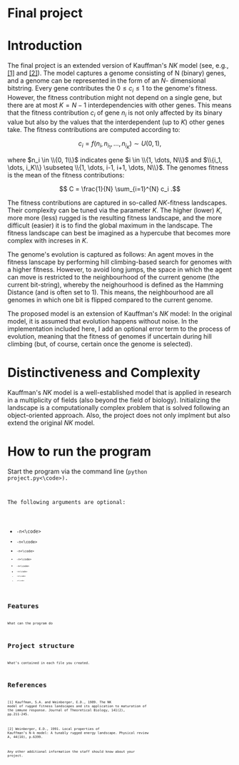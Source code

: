 
# Final project

# Introduction

The final project is an extended version of Kauffman's $NK$ model (see, e.g., [[1]](#1) and [[2]](#2)). The model
captures a genome consisting of N (binary) genes, and a genome can be represented in the form of an $N$- dimensional bitstring. Every gene contributes the 
$0 \leq c_i \leq 1$ to the genome's fitness. However, the fitness contribution might not depend on a single gene, but there are at most $K = N-1$ 
interdependencies with other genes. This means that the fitness contribution $c_i$ of gene $n_i$
is not only affected by its binary value but also by the values that the interdependent (up to $K$) other genes take.
The fitness contributions are computed according to:

$$ c_i = f(n_i, n_{i_1}, \dots, n_{i_K}) \sim U(0, 1),$$

where $n_i \in \\{0, 1\\}$ indicates gene $i \in \\{1, \dots, N\\}$ and $\\{i_1, \dots, i_K\\} \subseteq \\{1, \dots, i-1, i+1, \dots, N\\}$.
The genomes fitness is the mean of the fitness contributions:

$$ C = \frac{1}{N} \sum_{i=1}^{N} c_i .$$

The fitness contributions are captured in so-called $NK$-fitness landscapes. Their complexity can be tuned via the parameter $K$. The higher (lower) $K$, more more (less) rugged is the resulting fitness landscape, and the more difficult (easier) it is to find the global maximum in the landscape. The fitness landscape can best be imagined as a hypercube that becomes more complex with increses in $K$. 

The genome's evolution is captured as follows: An agent moves in the fitness lanscape by performing hill climbing-based search for genomes with a higher fitness. However, to avoid long jumps, the space in which the agent can move is restricted to the neighbourhood of the current genome (the current bit-string), whereby the neighourhood is defined as the Hamming Distance (and is often set to 1). This means, the neighbourhood are all genomes in which one bit is flipped compared to the current genome. 

The proposed model is an extension of Kauffman's $NK$ model: In the original model, it is assumed that evolution happens without noise. In the implementation included here, I add an optional error term to the process of evolution, meaning that the fitness of genomes if uncertain during hill climbing (but, of course, certain once the genome is selected). 

# Distinctiveness and Complexity

Kauffman's $NK$ model is a well-established model that is applied in research in a multiplicity of fields (also beyond the field of biology). Initializing the landscape is a computationally complex problem that is solved following an object-oriented approach. Also, the project does not only implment but also extend the original $NK$ model. 

# How to run the program

Start the program via the command line (<code>python project.py<\code>). 

The following arguments are optional:
  - <code>-n<\code>
  - <code>-n<\code>
  - <code>-n<\code>
  - <code>-n<\code>
  - <code>-n<\code>
  - <code>-n<\code>
  - <code>-n<\code>
  - <code>-n<\code>

# Features

What can the program do


# Project structure

What’s contained in each file you created.



# References
<a id="1">[1]</a> 
Kauffman, S.A. and Weinberger, E.D., 1989. The NK model of rugged fitness landscapes and its application to maturation of the immune response. Journal of Theoretical Biology, 141(2), pp.211-245.

<a id="2">[2]</a> 
Weinberger, E.D., 1991. Local properties of Kauffman’s N-k model: A tunably rugged energy landscape. Physical review A, 44(10), p.6399.





Any other additional information the staff should know about your project.
